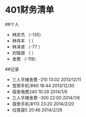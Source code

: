 # 401财务清单

##个人
- 林庆杰  （-135）
- 林伟丰  （    ）
- 林泽贤  （-77 ）
- 刘锦源  （    ）
- 舍费    （-118）

##记录
- 三人平摊舍费 -210  13:02 2013/12/11
- 宽带手机冲60 18:44 2013/12/30
- 宿舍电费240 10:29 2014/1/6
- 三人平摊舍费 -300 22:00 2014/1/6
- 宿舍手机冲113 23:20 2014/2/20
- 垃圾袋5 20:46 2014/2/26
